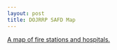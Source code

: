```yaml
---
layout: post
title: DOJRRP SAFD Map
---
```

[A map of fire stations and hospitals.](https://tastyfish.github.io/dojrrp-safd-map)
